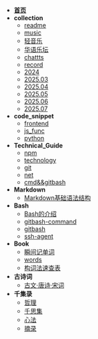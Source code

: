 <!-- docs/guide.md -->
* [**首页**](README)
* **collection**
  - [readme](collection/readme)
  - [music](collection/music)
  - [轻音乐](collection/轻音乐)
  - [华语乐坛](collection/华语乐坛)
  - [chattts](collection/chattts)
  - [record](collection/record)
  - [2024](collection/2024)
  - [2025.03](collection/2025_03)
  - [2025.04](collection/2025_04)
  - [2025.05](collection/2025_05)
  - [2025.06](collection/2025_06)
  - [2025.07](collection/2025_07)
* **code_snippet**
  - [frontend](code_snippet/frontend)
  - [js_func](code_snippet/js_func)
  - [python](code_snippet/python)
* **Technical_Guide**
  - [npm](Technical_Guide/npm)
  - [technology](Technical_Guide/Technology)
  - [git](Technical_Guide/git)
  - [net](Technical_Guide/net)
  - [cmd&&gitbash](Technical_Guide/cmd&&gitbash)
* **Markdown**
  - [Markdown基础语法结构](markdown/01.Markdown的11种基本语法)
* **Bash**
  - [Bash的介绍](bash/001.bash的介绍)
  - [gitbash-command](bash/002.gitbash-command)
  - [gitbash](bash/003.gitbash)
  - [ssh-agent](bash/004.ssh-agent)
* **Book**
  - [瞬间记单词](Book/瞬间记单词)
  - [words](Book/words)
  - [构词法速查表](Book/构词法速查表)
* **古诗词**
  - [古文·唐诗·宋词](古诗词/001.古文)
* **千集录**
  - [哲理](千集录/001.哲理)
  - [千思集](千集录/002.千思集)
  - [心法](千集录/003.心法)
  - [摘录](千集录/004.摘录)

